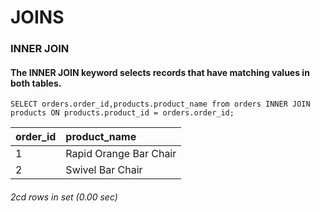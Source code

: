 # JOINS

### INNER JOIN 
#### The INNER JOIN keyword selects records that have matching values in both tables.

```
SELECT orders.order_id,products.product_name from orders INNER JOIN products ON products.product_id = orders.order_id;
```
| order_id | product_name           |
|:---------|:-----------------------|
|        1 | Rapid Orange Bar Chair |
|        2 | Swivel Bar Chair       |

###### 2cd  rows in set (0.00 sec)